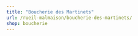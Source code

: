 ```yaml
---
title: "Boucherie des Martinets"
url: /rueil-malmaison/boucherie-des-martinets/
shop: boucherie
---
```

